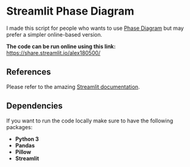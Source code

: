 # Streamlit Phase Diagram

I made this script for people who wants to use [Phase Diagram](https://github.com/alex180500/open-computational-physics/tree/main/molecular-dynamics) but may prefer a simpler online-based version.

**The code can be run online using this link:** https://share.streamlit.io/alex180500/

## References

Please refer to the amazing [Streamlit documentation](https://docs.streamlit.io).

## Dependencies

If you want to run the code locally make sure to have the following packages:
  * **Python 3**
  * **Pandas**
  * **Pillow**
  * **Streamlit**
